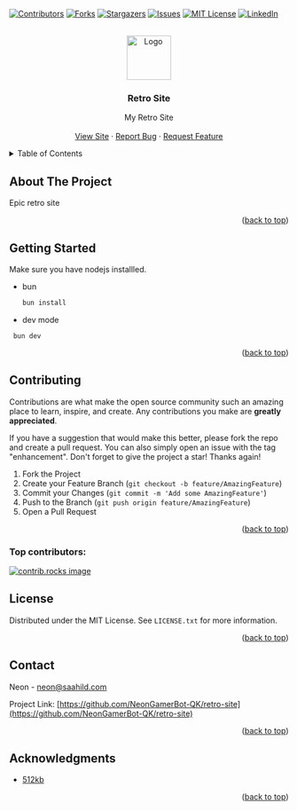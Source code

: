 <!-- INSERTED BY ZEON! -->

<!-- Improved compatibility of back to top link: See: https://github.com/othneildrew/Best-README-Template/pull/73 -->

<a id="readme-top"></a>

<!--
*** Thanks for checking out the Best-README-Template. If you have a suggestion
*** that would make this better, please fork the repo and create a pull request
*** or simply open an issue with the tag "enhancement".
*** Don't forget to give the project a star!
*** Thanks again! Now go create something AMAZING! :D
-->

<!-- PROJECT SHIELDS -->
<!--
*** I'm using markdown "reference style" links for readability.
*** Reference links are enclosed in brackets [ ] instead of parentheses ( ).
*** See the bottom of this document for the declaration of the reference variables
*** for contributors-url, forks-url, etc. This is an optional, concise syntax you may use.
*** https://www.markdownguide.org/basic-syntax/#reference-style-links
-->

[![Contributors][contributors-shield]][contributors-url]
[![Forks][forks-shield]][forks-url]
[![Stargazers][stars-shield]][stars-url]
[![Issues][issues-shield]][issues-url]
[![MIT License][license-shield]][license-url]
[![LinkedIn][linkedin-shield]][linkedin-url]

<!-- PROJECT LOGO -->
<br />
<div align="center">
  <a href="https://github.com/NeonGamerBot-QK/retro-site">
    <img src="images/logo.png" alt="Logo" width="80" height="80">
  </a>

<h3 align="center">Retro Site</h3>

  <p align="center">
    My Retro Site
    <br />
    <br />
    <a href="https://saahild.com/retro">View Site</a>
    ·
    <a href="https://github.com/NeonGamerBot-QK/retro-site/issues/new?labels=bug&template=bug-report---.md">Report Bug</a>
    ·
    <a href="https://github.com/NeonGamerBot-QK/retro-site/issues/new?labels=enhancement&template=feature-request---.md">Request Feature</a>
  </p>
</div>

<!-- TABLE OF CONTENTS -->
<details>
  <summary>Table of Contents</summary>
  <ol>
    <li>
      <a href="#about-the-project">About The Project</a>
      <ul>
        <li><a href="#built-with">Built With</a></li>
      </ul>
    </li>
    <li>
      <a href="#getting-started">Getting Started</a>
      <ul>
        <li><a href="#prerequisites">Prerequisites</a></li>
      </ul>
    </li>
    <li><a href="#contributing">Contributing</a></li>
    <li><a href="#license">License</a></li>
    <li><a href="#contact">Contact</a></li>
    <li><a href="#acknowledgments">Acknowledgments</a></li>
  </ol>
</details>

<!-- ABOUT THE PROJECT -->

## About The Project

<!-- [![Product Name Screen Shot][product-screenshot]](https://example.com) -->

Epic retro site
<p align="right">(<a href="#readme-top">back to top</a>)</p>
<!-- GETTING STARTED -->

## Getting Started

Make sure you have nodejs installled.

- bun
  ```sh
  bun install
  ```
- dev mode
```
 bun dev

```

<p align="right">(<a href="#readme-top">back to top</a>)</p>

<!-- CONTRIBUTING -->

## Contributing

Contributions are what make the open source community such an amazing place to learn, inspire, and create. Any contributions you make are **greatly appreciated**.

If you have a suggestion that would make this better, please fork the repo and create a pull request. You can also simply open an issue with the tag "enhancement".
Don't forget to give the project a star! Thanks again!

1. Fork the Project
2. Create your Feature Branch (`git checkout -b feature/AmazingFeature`)
3. Commit your Changes (`git commit -m 'Add some AmazingFeature'`)
4. Push to the Branch (`git push origin feature/AmazingFeature`)
5. Open a Pull Request

<p align="right">(<a href="#readme-top">back to top</a>)</p>

### Top contributors:

<a href="https://github.com/NeonGamerBot-QK/retro-site/graphs/contributors">
  <img src="https://contrib.rocks/image?repo=NeonGamerBot-QK/retro-site" alt="contrib.rocks image" />
</a>

<!-- LICENSE -->

## License

Distributed under the MIT License. See `LICENSE.txt` for more information.

<p align="right">(<a href="#readme-top">back to top</a>)</p>

<!-- CONTACT -->

## Contact

Neon - neon@saahild.com

Project Link: [https://github.com/NeonGamerBot-QK/retro-site](https://github.com/NeonGamerBot-QK/retro-site)

<p align="right">(<a href="#readme-top">back to top</a>)</p>

<!-- ACKNOWLEDGMENTS -->

## Acknowledgments

- [512kb](https://512kb.club/)


<p align="right">(<a href="#readme-top">back to top</a>)</p>

<!-- MARKDOWN LINKS & IMAGES -->
<!-- https://www.markdownguide.org/basic-syntax/#reference-style-links -->

[contributors-shield]: https://img.shields.io/github/contributors/NeonGamerBot-QK/retro-site.svg?style=for-the-badge
[contributors-url]: https://github.com/NeonGamerBot-QK/retro-site/graphs/contributors
[forks-shield]: https://img.shields.io/github/forks/NeonGamerBot-QK/retro-site.svg?style=for-the-badge
[forks-url]: https://github.com/NeonGamerBot-QK/retro-site/network/members
[stars-shield]: https://img.shields.io/github/stars/NeonGamerBot-QK/retro-site.svg?style=for-the-badge
[stars-url]: https://github.com/NeonGamerBot-QK/retro-site/stargazers
[issues-shield]: https://img.shields.io/github/issues/NeonGamerBot-QK/retro-site.svg?style=for-the-badge
[issues-url]: https://github.com/NeonGamerBot-QK/retro-site/issues
[license-shield]: https://img.shields.io/github/license/NeonGamerBot-QK/retro-site.svg?style=for-the-badge
[license-url]: https://github.com/NeonGamerBot-QK/retro-site/blob/master/LICENSE.txt
[linkedin-shield]: https://img.shields.io/badge/-LinkedIn-black.svg?style=for-the-badge&logo=linkedin&colorB=555
[linkedin-url]: https://linkedin.com/in/linkedin_username
[product-screenshot]: images/screenshot.png
[Next.js]: https://img.shields.io/badge/next.js-000000?style=for-the-badge&logo=nextdotjs&logoColor=white
[Next-url]: https://nextjs.org/
[React.js]: https://img.shields.io/badge/React-20232A?style=for-the-badge&logo=react&logoColor=61DAFB
[React-url]: https://reactjs.org/
[Vue.js]: https://img.shields.io/badge/Vue.js-35495E?style=for-the-badge&logo=vuedotjs&logoColor=4FC08D
[Vue-url]: https://vuejs.org/
[Angular.io]: https://img.shields.io/badge/Angular-DD0031?style=for-the-badge&logo=angular&logoColor=white
[Angular-url]: https://angular.io/
[Svelte.dev]: https://img.shields.io/badge/Svelte-4A4A55?style=for-the-badge&logo=svelte&logoColor=FF3E00
[Svelte-url]: https://svelte.dev/
[Laravel.com]: https://img.shields.io/badge/Laravel-FF2D20?style=for-the-badge&logo=laravel&logoColor=white
[Laravel-url]: https://laravel.com
[Bootstrap.com]: https://img.shields.io/badge/Bootstrap-563D7C?style=for-the-badge&logo=bootstrap&logoColor=white
[Bootstrap-url]: https://getbootstrap.com
[JQuery.com]: https://img.shields.io/badge/jQuery-0769AD?style=for-the-badge&logo=jquery&logoColor=white
[JQuery-url]: https://jquery.com
